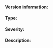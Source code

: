 <!-- Output From `ipfs version --all` -->
#### Version information:

<!-- Bug, Feature, Enhancement, Etc -->
#### Type:

<!-- One of following:
    Critical - System crash, application panic.
    High - The main functionality of the application does not work, API breakage, repo format breakage, etc.
    Medium - A non-essential functionality does not work, performance issues, etc.
    Low - An optional functionality does not work.
    Very Low - Translation or documentation mistake. Something that really does not matter much but should be noticed for a future release. -->
#### Severity:

#### Description:







<!--
This is for you! Please read, and then delete this text before posting it.
The go-ipfs issues are only for bug reports and directly actionable features.
Read https://github.com/ipfs/community/blob/master/contributing.md#reporting-issues if your issue doesn't fit either of those categories.
Read https://github.com/cc14514/go-ipfs/blob/master/docs/github-issue-guide.md if you are not sure how to fill in this issue.
-->
